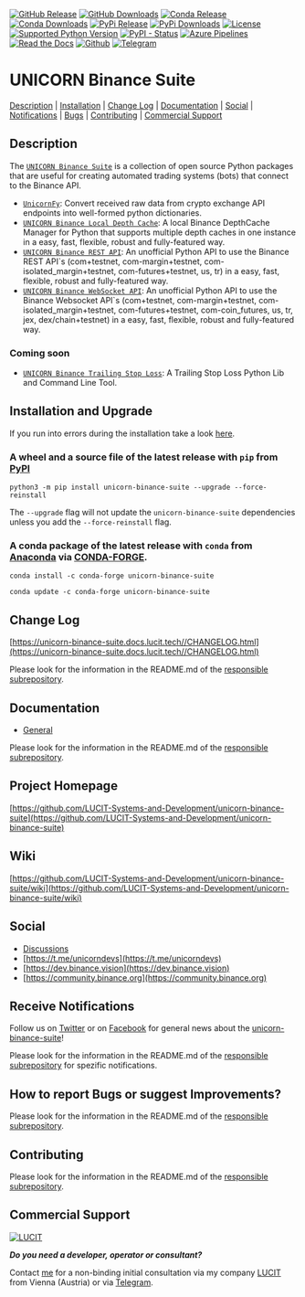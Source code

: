 [![GitHub Release](https://img.shields.io/github/release/LUCIT-Systems-and-Development/unicorn-binance-suite.svg?label=github)](https://github.com/LUCIT-Systems-and-Development/unicorn-binance-suite/releases)
[![GitHub Downloads](https://img.shields.io/github/downloads/LUCIT-Systems-and-Development/unicorn-binance-suite/total?color=blue)](https://github.com/LUCIT-Systems-and-Development/unicorn-binance-suite/releases)
[![Conda Release](https://img.shields.io/conda/vn/conda-forge/unicorn-binance-suite.svg?color=blue)](https://anaconda.org/conda-forge/unicorn-binance-suite)
[![Conda Downloads](https://img.shields.io/conda/dn/conda-forge/unicorn-binance-suite.svg?color=blue)](https://anaconda.org/conda-forge/unicorn-binance-suite)
[![PyPi Release](https://img.shields.io/pypi/v/unicorn-binance-suite?color=blue)](https://pypi.org/project/unicorn-binance-suite/)
[![PyPi Downloads](https://pepy.tech/badge/unicorn-binance-suite)](https://pepy.tech/project/unicorn-binance-suite)
[![License](https://img.shields.io/github/license/LUCIT-Systems-and-Development/unicorn-binance-suite.svg?color=blue)](https://github.com/LUCIT-Systems-and-Development/unicorn-binance-suite/blob/master/LICENSE)
[![Supported Python Version](https://img.shields.io/pypi/pyversions/unicorn_binance_suite.svg)](https://www.python.org/downloads/)
[![PyPI - Status](https://img.shields.io/pypi/status/unicorn_binance_suite.svg)](https://github.com/LUCIT-Systems-and-Development/unicorn-binance-suite/issues)
[![Azure Pipelines](https://dev.azure.com/conda-forge/feedstock-builds/_apis/build/status/unicorn-binance-suite-feedstock?branchName=main)](https://dev.azure.com/conda-forge/feedstock-builds/_build/latest?definitionId=15707&branchName=main)
[![Read the Docs](https://img.shields.io/badge/read-%20docs-yellow)](https://unicorn-binance-suite.docs.lucit.tech/)
[![Github](https://img.shields.io/badge/source-github-yellow)](https://github.com/LUCIT-Systems-and-Development/unicorn-binance-suite)
[![Telegram](https://img.shields.io/badge/chat-telegram-yellow)](https://t.me/unicorndevs)

# UNICORN Binance Suite
[Description](#description) | [Installation](#installation-and-upgrade) | [Change Log](#change-log) | 
[Documentation](#documentation) | [Social](#social) |
[Notifications](#receive-notifications) | [Bugs](#how-to-report-bugs-or-suggest-improvements) | 
[Contributing](#contributing) | [Commercial Support](#commercial-support)

## Description
The [`UNICORN Binance Suite`](https://www.lucit.tech/unicorn-binance-suite.html) is a collection of open source Python packages that are useful for creating
automated trading systems (bots) that connect to the Binance API.

- [`UnicornFy`](https://www.lucit.tech/unicorn-fy.html): Convert received raw data from crypto exchange API endpoints into well-formed python dictionaries. 
- [`UNICORN Binance Local Depth Cache`](https://www.lucit.tech/unicorn-binance-local-depth-cache.html): A local Binance DepthCache Manager for Python that supports multiple depth caches in one instance in a easy, fast, flexible, robust and fully-featured way. 
- [`UNICORN Binance REST API`](https://www.lucit.tech/unicorn-binance-rest-api.html): An unofficial Python API to use the Binance REST API`s (com+testnet, com-margin+testnet, com-isolated_margin+testnet, com-futures+testnet, us, tr) in a easy, fast, flexible, robust and fully-featured way.
- [`UNICORN Binance WebSocket API`](https://www.lucit.tech/unicorn-binance-websocket-api.html): An unofficial Python API to use the Binance Websocket API`s (com+testnet, com-margin+testnet, com-isolated_margin+testnet, com-futures+testnet, com-coin_futures, us, tr, jex, dex/chain+testnet) in a easy, fast, flexible, robust and fully-featured way.

### Coming soon
- [`UNICORN Binance Trailing Stop Loss`](https://www.lucit.tech/unicorn-binance-trailing-stop-loss.html): A Trailing Stop Loss Python Lib and Command Line Tool.

## Installation and Upgrade

If you run into errors during the installation take a look [here](https://github.com/LUCIT-Systems-and-Development/unicorn-binance-suite/wiki/Installation).

### A wheel and a source file of the latest release with `pip` from [PyPI](https://pypi.org/project/unicorn-binance-suite/)
```
python3 -m pip install unicorn-binance-suite --upgrade --force-reinstall
```

The `--upgrade` flag will not update the `unicorn-binance-suite` dependencies unless you add the `--force-reinstall` flag.

### A conda package of the latest release with `conda` from [Anaconda](https://anaconda.org/conda-forge/unicorn-binance-suite) via [CONDA-FORGE](https://conda-forge.org).
`conda install -c conda-forge unicorn-binance-suite`

`conda update -c conda-forge unicorn-binance-suite`

## Change Log
[https://unicorn-binance-suite.docs.lucit.tech//CHANGELOG.html](https://unicorn-binance-suite.docs.lucit.tech//CHANGELOG.html)

Please look for the information in the README.md of the [responsible subrepository](https://github.com/LUCIT-Systems-and-Development/unicorn-binance-suite#description).

## Documentation
- [General](https://unicorn-binance-suite.docs.lucit.tech/)

Please look for the information in the README.md of the [responsible subrepository](https://github.com/LUCIT-Systems-and-Development/unicorn-binance-suite#description).

## Project Homepage
[https://github.com/LUCIT-Systems-and-Development/unicorn-binance-suite](https://github.com/LUCIT-Systems-and-Development/unicorn-binance-suite)

## Wiki
[https://github.com/LUCIT-Systems-and-Development/unicorn-binance-suite/wiki](https://github.com/LUCIT-Systems-and-Development/unicorn-binance-suite/wiki)

## Social
- [Discussions](https://github.com/LUCIT-Systems-and-Development/unicorn-binance-suite/discussions)
- [https://t.me/unicorndevs](https://t.me/unicorndevs)
- [https://dev.binance.vision](https://dev.binance.vision)
- [https://community.binance.org](https://community.binance.org)

## Receive Notifications
Follow us on [Twitter](https://twitter.com/LUCIT_SysDev) or on [Facebook](https://www.facebook.com/lucit.systems.and.development) for general news about the [unicorn-binance-suite](https://www.lucit.tech/unicorn-binance-suite.html)!

Please look for the information in the README.md of the [responsible subrepository](https://github.com/LUCIT-Systems-and-Development/unicorn-binance-suite#description) for spezific notifications.

## How to report Bugs or suggest Improvements?
Please look for the information in the README.md of the [responsible subrepository](https://github.com/LUCIT-Systems-and-Development/unicorn-binance-suite#description).

## Contributing
Please look for the information in the README.md of the [responsible subrepository](https://github.com/LUCIT-Systems-and-Development/unicorn-binance-suite#description).

## Commercial Support
[![LUCIT](https://www.lucit.tech/files/images/logos/LUCIT-LOGO.png)](https://www.lucit.tech)

***Do you need a developer, operator or consultant?***

Contact [me](https://about.me/oliver-zehentleitner) for a non-binding initial consultation via my company 
[LUCIT](https://www.lucit.tech) from Vienna (Austria) or via [Telegram](https://t.me/LUCIT_OZ).
